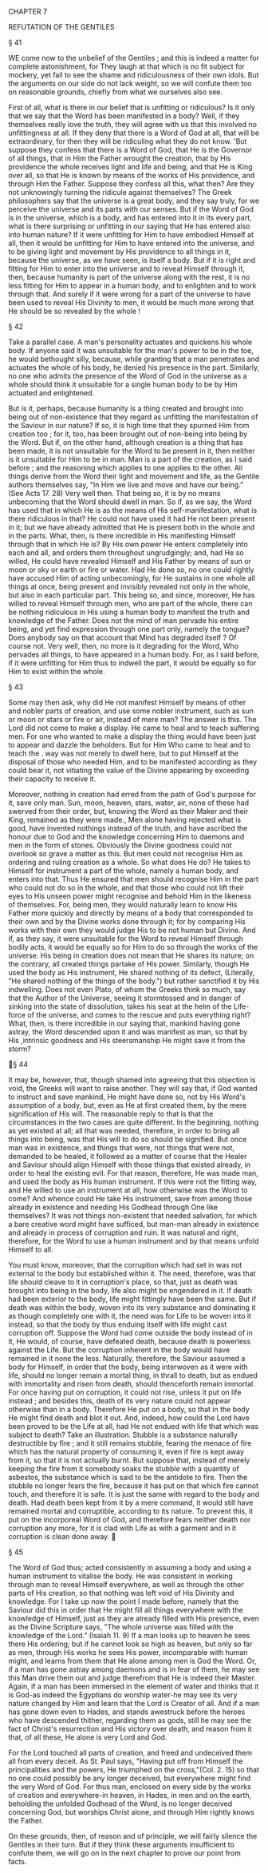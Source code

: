 CHAPTER 7

REFUTATION OF THE GENTILES

§ 41

WE come now to the unbelief of the Gentiles ; and this is indeed a matter for complete astonishment, for They laugh at that which is no fit subject for mockery, yet fail to see the shame and ridiculousness of their own idols. But the arguments on our side do not lack weight, so we will confute them too on reasonable grounds, chiefly from what we ourselves also see.

First of all, what is there in our belief that is unfitting or ridiculous? Is it only that we say that the Word has been manifested in a body? Well, if they themselves really love the truth, they will agree with us that this involved no unfittingness at all. If they deny that there is a Word of God at all, that will be extraordinary, for then they will be ridiculing what they do not know. 'But suppose they confess that there is a Word of God, that He is the Governor of all things, that in Him the Father wrought the creation, that by His providence the whole receives light and life and being, and that He is King over all, so that He is known by means of the works of His providence, and through Him the Father. Suppose they confess all this, what then? Are they not unknowingly turning the ridicule against themselves? The Greek philosophers say that the universe is a great body, and they say truly, for we perceive the universe and its parts with our senses. But if the Word of God is in the universe, which is a body, and has entered into it in its every part, what is there surprising or unfitting in our saying that He has entered also into human nature? If it were unfitting for Him to have embodied Himself at all, then it would be unfitting for Him to have entered into the universe, and to be giving light and movement by His providence to all things in it, because the universe, as we have seen, is itself a body. But if it is right and fitting for Him to enter into the universe and to reveal Himself through it, then, because humanity is part of the universe along with the rest, it is no less fitting for Him to appear in a human body, and to enlighten and to work through that. And surely if it were wrong for a part of the universe to have been used to reveal His Divinity to men, it would be much more wrong that He should be so revealed by the whole !

§ 42

Take a parallel case. A man's personality actuates and quickens his whole body. If anyone said it was unsuitable for the man's power to be in the toe, he would bethought silly, because, while granting that a man penetrates and actuates the whole of his body, he denied his presence in the part. Similarly, no one who admits the presence of the Word of God in the universe as a whole should think it unsuitable for a single human body to be by Him actuated and enlightened.

But is it, perhaps, because humanity is a thing created and brought into being out of non-existence that they regard as unfitting the manifestation of the Saviour in our nature? If so, it is high time that they spurned Him from creation too ; for it, too, has been brought out of non-being into being by the Word. But if, on the other hand, although creation is a thing that has been made, it is not unsuitable for the Word to be present in it, then neither is it unsuitable for Him to be in man. Man is a part of the creation, as I said before ; and the reasoning which applies to one applies to the other. All things derive from the Word their light and movement and life, as the Gentile authors themselves say, "In Him we live and move and have our being." (See Acts 17. 28) Very well then. That being so, it is by no means unbecoming that the Word should dwell in man. So if, as we say, the Word has used that in which He is as the means of His self-manifestation, what is there ridiculous in that? He could not have used it had He not been present in it; but we have already admitted that He is present both in the whole and in the parts. What, then, is there incredible in His manifesting Himself through that in which He is? By His own power He enters completely into each and all, and orders them throughout ungrudgingly; and, had He so willed, He could have revealed Himself and His Father by means of sun or moon or sky or earth or fire or water. Had He done so, no one could rightly have accused Him of acting unbecomingly, for He sustains in one whole all things at once, being present and invisibly revealed not only in the whole, but also in each particular part. This being so, and since, moreover, He has willed to reveal Himself through men, who are part of the whole, there can be nothing ridiculous in His using a human body to manifest the truth and knowledge of the Father. Does not the mind of man pervade his entire being, and yet find expression through one part only, namely the tongue? Does anybody say on that account that Mind has degraded itself ? Of course not. Very well, then, no more is it degrading for the Word, Who pervades all things, to have appeared in a human body. For, as I said before, if it were unfitting for Him thus to indwell the part, it would be equally so for Him to exist within the whole.

§ 43

Some may then ask, why did He not manifest Himself by means of other and nobler parts of creation, and use some nobler instrument, such as sun or moon or stars or fire or air, instead of mere man? The answer is this. The Lord did not come to make a display. He came to heal and to teach suffering men. For one who wanted to make a display the thing would have been just to appear and dazzle the beholders. But for Him Who came to heal and to teach the . way was not merely to dwell here, but to put Himself at the disposal of those who needed Him, and to be manifested according as they could bear it, not vitiating the value of the Divine appearing by exceeding their capacity to receive it.

Moreover, nothing in creation had erred from the path of God's purpose for it, save only man. Sun, moon, heaven, stars, water, air, none of these had swerved from their order, but, knowing the Word as their Maker and their King, remained as they were made., Men alone having rejected what is good, have invented nothings instead of the truth, and have ascribed the honour due to God and the knowledge concerning Him to daemons and men in the form of stones. Obviously the Divine goodness could not overlook so grave a matter as this. But men could not recognise Him as ordering and ruling creation as a whole. So what does He do? He takes to Himself for instrument a part of the whole, namely a human body, and enters into that. Thus He ensured that men should recognise Him in the part who could not do so in the whole, and that those who could not lift their eyes to His unseen power might recognise and behold Him in the likeness of themselves. For, being men, they would naturally learn to know His Father more quickly and directly by means of a body that corresponded to their own and by the Divine works done through it; for by comparing His works with their own they would judge His to be not human but Divine. And if, as they say, it were unsuitable for the Word to reveal Himself through bodily acts, it would be equally so for Him to do so through the works of the universe. His being in creation does not mean that He shares its nature; on the contrary, all created things partake of His power. Similarly, though He used the body as His instrument, He shared nothing of its defect, (Literally, "He shared nothing of the things of the body.") but rather sanctified it by His indwelling. Does not even Plato, of whom the Greeks think so much, say that the Author of the Universe, seeing it stormtossed and in danger of sinking into the state of dissolution, takes his seat at the helm of the Life-force of the universe, and comes to the rescue and puts everything right? What, then, is there incredible in our saying that, mankind having gone astray, the Word descended upon it and was manifest as man, so that by His ,intrinsic goodness and His steersmanship He might save it from the storm?

§ 44

It may be, however, that, though shamed into agreeing that this objection is void, the Greeks will want to raise another. They will say that, if God wanted to instruct and save mankind, He might have done so, not by His Word's assumption of a body, but, even as He at first created them, by the mere signification of His will. The reasonable reply to that is that the circumstances in the two cases are quite different. In the beginning, nothing as yet existed at all; all that was needed, therefore, in order to bring all things into being, was that His will to do so should be signified. But once man was in existence, and things that were, not things that were not, demanded to be healed, it followed as a matter of course that the Healer and Saviour should align Himself with those things that existed already, in order to heal the existing evil. For that reason, therefore, He was made man, and used the body as His human instrument. If this were not the fitting way, and He willed to use an instrument at all, how otherwise was the Word to come? And whence could He take His instrument, save from among those already in existence and needing His Godhead through One like themselves? It was not things non-existent that needed salvation, for which a bare creative word might have sufficed, but man-man already in existence and already in process of corruption and ruin. It was natural and right, therefore, for the Word to use a human instrument and by that means unfold Himself to all.

You must know, moreover, that the corruption which had set in was not external to the body but established within it. The need, therefore, was that life should cleave to it in corruption's place, so that, just as death was brought into being in the body, life also might be engendered in it. If death had been exterior to the body, life might fittingly have been the same. But if death was within the body, woven into its very substance and dominating it as though completely one with it, the need was for Life to be woven into it instead, so that the body by thus enduing itself with life might cast corruption off. Suppose the Word had come outside the body instead of in it, He would, of course, have defeated death, because death is powerless against the Life. But the corruption inherent in the body would have remained in it none the less. Naturally, therefore, the Saviour assumed a body for Himself, in order that the body, being interwoven as it were with life, should no longer remain a mortal thing, in thrall to death, but as endued with immortality and risen from death, should thenceforth remain immortal. For once having put on corruption, it could not rise, unless it put on life instead ; and besides this, death of its very nature could not appear otherwise than in a body. Therefore He put on a body, so that in the body He might find death and blot it out. And, indeed, how could the Lord have been proved to be the Life at all, had He not endued with life that which was subject to death? Take an illustration. Stubble is a substance naturally destructible by fire ; and it still remains stubble, fearing the menace of fire which has the natural property of consuming it, even if fire is kept away from it, so that it is not actually burnt. But suppose that, instead of merely keeping the fire from it somebody soaks the stubble with a quantity of asbestos, the substance which is said to be the antidote to fire. Then the stubble no longer fears the fire, because it has put on that which fire cannot touch, and therefore it is safe. It is just the same with regard to the body and death. Had death been kept from it by a mere command, it would still have remained mortal and corruptible, according to its nature. To prevent this, it put on the incorporeal Word of God, and therefore fears neither death nor corruption any more, for it is clad with Life as with a garment and in it corruption is clean done away. 

§ 45

The Word of God thus; acted consistently in assuming a body and using a human instrument to vitalise the body. He was consistent in working through man to reveal Himself everywhere, as well as through the other parts of His creation, so that nothing was left void of His Divinity and knowledge. For I take up now the point I made before, namely that the Saviour did this in order that He might fill all things everywhere with the knowledge of Himself, just as they are already filled with His presence, even as the Divine Scripture says, "The whole universe was filled with the knowledge of the Lord." (Isaiah 11. 9) If a man looks up to heaven he sees there His ordering; but if he cannot look so high as heaven, but only so far as men, through His works he sees His power, incomparable with human might, and learns from them that He alone among men is God the Word. Or, if a man has gone astray among daemons and is in fear of them, he may see this Man drive them out and judge therefrom that He is indeed their Master. Again, if a man has been immersed in the element of water and thinks that it is God-as indeed the Egyptians do worship water-he may see its very nature changed by Him and learn that the Lord is Creator of all. And if a man has gone down even to Hades, and stands awestruck before the heroes who have descended thither, regarding them as gods, still he may see the fact of Christ's resurrection and His victory over death, and reason from it that, of all these, He alone is very Lord and God.

For the Lord touched all parts of creation, and freed and undeceived them all from every deceit. As St. Paul says, "Having put off from Himself the principalities and the powers, He triumphed on the cross,"(Col. 2. 15) so that no one could possibly be any longer deceived, but everywhere might find the very Word of God. For thus man, enclosed on every side by the works of creation and everywhere-in heaven, in Hades, in men and on the earth, beholding the unfolded Godhead of the Word, is no longer deceived concerning God, but worships Christ alone, and through Him rightly knows the Father.

On these grounds, then, of reason and of principle, we will fairly silence the Gentiles in their turn. But if they think these arguments insufficient to confute them, we will go on in the next chapter to prove our point from facts.
